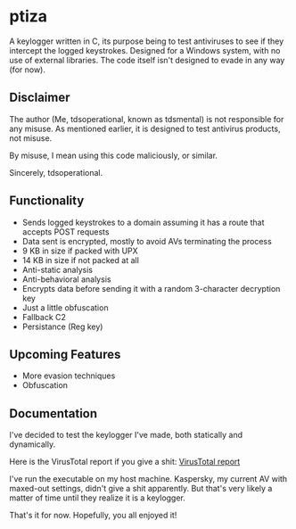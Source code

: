 # ptiza

A keylogger written in C, its purpose being to test antiviruses to see if they intercept the logged keystrokes. Designed for a Windows system, with no use of external libraries. The code itself isn't designed to evade in any way (for now).

## Disclaimer

The author (Me, tdsoperational, known as tdsmental) is not responsible for any misuse. As mentioned earlier, it is designed to test antivirus products, not misuse.

By misuse, I mean using this code maliciously, or similar.

Sincerely, tdsoperational.

## Functionality

- Sends logged keystrokes to a domain assuming it has a route that accepts POST requests
- Data sent is encrypted, mostly to avoid AVs terminating the process
- 9 KB in size if packed with UPX
- 14 KB in size if not packed at all
- Anti-static analysis
- Anti-behavioral analysis
- Encrypts data before sending it with a random 3-character decryption key
- Just a little obfuscation
- Fallback C2
- Persistance (Reg key)

## Upcoming Features

- More evasion techniques
- Obfuscation

## Documentation

I've decided to test the keylogger I've made, both statically and dynamically.


Here is the VirusTotal report if you give a shit: [VirusTotal report](https://www.virustotal.com/gui/file/0d9ba751a47e198d4a270f29d031cb529ce3b8ea6e59957089d3c96e0e943275?nocache=1)


I've run the executable on my host machine. Kaspersky, my current AV with maxed-out settings, didn't give a shit apparently. But that's very likely a matter of time until they realize it is a keylogger.


That's it for now. Hopefully, you all enjoyed it!
